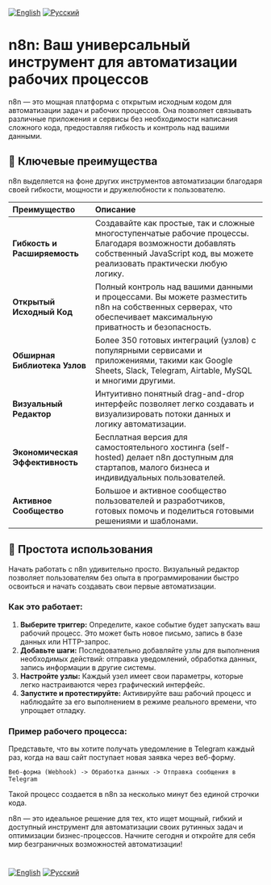 [![English](https://img.shields.io/badge/Language-English-blue)](README.md)
[![Русский](https://img.shields.io/badge/Language-Русский-red)](README_RU.md)

# n8n: Ваш универсальный инструмент для автоматизации рабочих процессов

n8n — это мощная платформа с открытым исходным кодом для автоматизации задач и рабочих процессов. Она позволяет связывать различные приложения и сервисы без необходимости написания сложного кода, предоставляя гибкость и контроль над вашими данными.

## 🌟 Ключевые преимущества

n8n выделяется на фоне других инструментов автоматизации благодаря своей гибкости, мощности и дружелюбности к пользователю.

| Преимущество | Описание |
| :--- | :--- |
| **Гибкость и Расширяемость** | Создавайте как простые, так и сложные многоступенчатые рабочие процессы. Благодаря возможности добавлять собственный JavaScript код, вы можете реализовать практически любую логику. |
| **Открытый Исходный Код** | Полный контроль над вашими данными и процессами. Вы можете разместить n8n на собственных серверах, что обеспечивает максимальную приватность и безопасность. |
| **Обширная Библиотека Узлов** | Более 350 готовых интеграций (узлов) с популярными сервисами и приложениями, такими как Google Sheets, Slack, Telegram, Airtable, MySQL и многими другими. |
| **Визуальный Редактор** | Интуитивно понятный drag-and-drop интерфейс позволяет легко создавать и визуализировать потоки данных и логику автоматизации. |
| **Экономическая Эффективность** | Бесплатная версия для самостоятельного хостинга (self-hosted) делает n8n доступным для стартапов, малого бизнеса и индивидуальных пользователей. |
| **Активное Сообщество** | Большое и активное сообщество пользователей и разработчиков, готовых помочь и поделиться готовыми решениями и шаблонами. |

## 🚀 Простота использования

Начать работать с n8n удивительно просто. Визуальный редактор позволяет пользователям без опыта в программировании быстро освоиться и начать создавать свои первые автоматизации.

### Как это работает:

1.  **Выберите триггер:** Определите, какое событие будет запускать ваш рабочий процесс. Это может быть новое письмо, запись в базе данных или HTTP-запрос.
2.  **Добавьте шаги:** Последовательно добавляйте узлы для выполнения необходимых действий: отправка уведомлений, обработка данных, запись информации в другие системы.
3.  **Настройте узлы:** Каждый узел имеет свои параметры, которые легко настраиваются через графический интерфейс.
4.  **Запустите и протестируйте:** Активируйте ваш рабочий процесс и наблюдайте за его выполнением в режиме реального времени, что упрощает отладку.

### Пример рабочего процесса:

Представьте, что вы хотите получать уведомление в Telegram каждый раз, когда на ваш сайт поступает новая заявка через веб-форму.

`Веб-форма (Webhook) -> Обработка данных -> Отправка сообщения в Telegram`

Такой процесс создается в n8n за несколько минут без единой строчки кода.

n8n — это идеальное решение для тех, кто ищет мощный, гибкий и доступный инструмент для автоматизации своих рутинных задач и оптимизации бизнес-процессов. Начните сегодня и откройте для себя мир безграничных возможностей автоматизации!
# 
[![English](https://img.shields.io/badge/Language-English-blue)](README.md)
[![Русский](https://img.shields.io/badge/Language-Русский-red)](README_RU.md)

